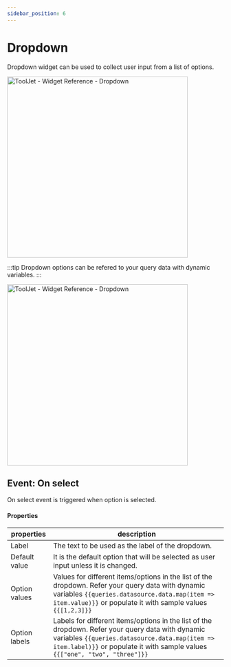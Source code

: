 ```yaml
---
sidebar_position: 6
---
```


# Dropdown

Dropdown widget can be used to collect user input from a list of options.


<img class="screenshot-full" src="/img/widgets/dropdown/dropdown.gif" alt="ToolJet - Widget Reference - Dropdown" height="420"/>

:::tip
Dropdown options can be refered to your query data with dynamic variables.
:::

<img class="screenshot-full" src="/img/widgets/dropdown/dropdown-dynamicvalues.gif" alt="ToolJet - Widget Reference - Dropdown" height="420"/>


## Event: On select

On select event is triggered when option is selected.

#### Properties

| properties      | description |
| ----------- | ----------- |
| Label | The text to be used as the label of the dropdown. |
| Default value | It is the default option that will be selected as user input unless it is changed. |
| Option values | Values for different items/options in the list of the dropdown. Refer your query data with dynamic variables `{{queries.datasource.data.map(item => item.value)}}` or populate it with sample values `{{[1,2,3]}}`  |
| Option labels | Labels for different items/options in the list of the dropdown. Refer your query data with dynamic variables `{{queries.datasource.data.map(item => item.label)}}` or populate it with sample values `{{["one", "two", "three"]}}` |